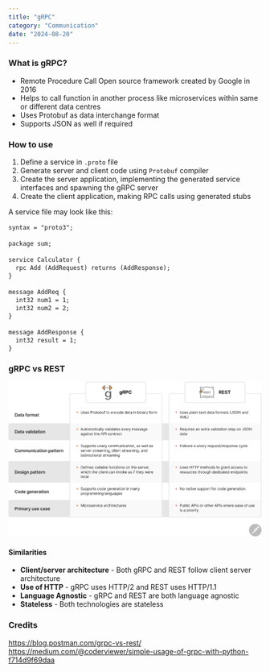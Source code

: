 ```yaml
---
title: "gRPC"
category: "Communication"
date: "2024-08-20"
---
```


### What is gRPC?

- Remote Procedure Call Open source framework created by Google in 2016
- Helps to call function in another process like microservices within same or
  different data centres
- Uses Protobuf as data interchange format
- Supports JSON as well if required

### How to use

1. Define a service in `.proto` file
2. Generate server and client code using `Protobuf` compiler
3. Create the server application, implementing the generated service interfaces and spawning the gRPC server
4. Create the client application, making RPC calls using generated stubs

A service file may look like this:

```
syntax = "proto3";

package sum;

service Calculator {
  rpc Add (AddRequest) returns (AddResponse);
}

message AddReq {
  int32 num1 = 1;
  int32 num2 = 2;
}

message AddResponse {
  int32 result = 1;
}

```

### gRPC vs REST

![image](gRPC-vs-REST.png)

#### Similarities

- **Client/server architecture** - Both gRPC and REST follow client server architecture
- **Use of HTTP** - gRPC uses HTTP/2 and REST uses HTTP/1.1
- **Language Agnostic** - gRPC and REST are both language agnostic
- **Stateless** - Both technologies are stateless 

### Credits
https://blog.postman.com/grpc-vs-rest/
https://medium.com/@coderviewer/simple-usage-of-grpc-with-python-f714d9f69daa
